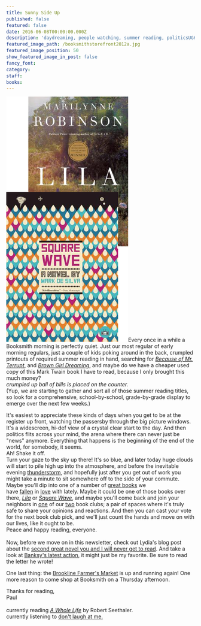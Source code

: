 ```yaml
---
title: Sunny Side Up
published: false
featured: false
date: 2016-06-08T00:00:00.000Z
description: 'daydreaming, people watching, summer reading, politicsUGH'
featured_image_path: /booksmithstorefront2012a.jpg
featured_image_position: 50
show_featured_image_in_post: false
fancy_font:
category:
staff:
books:
---
```



![](/uploads/versions/060816---x----326-656x---.jpg)Every once in a while a Booksmith morning is perfectly quiet. Just our most regular of early morning regulars, just a couple of kids poking around in the back, crumpled printouts of required summer reading in hand, searching for&nbsp;[*Because of Mr. Terrupt*](http://www.brooklinebooksmith-shop.com/book/9780375858246), and [*Brown Girl Dreaming*](http://www.brooklinebooksmith-shop.com/book/9780399252518), and maybe do we have a cheaper used copy of this Mark Twain book I have to read, because I only brought this much money?&nbsp;
<br>*crumpled up ball of bills is placed on the counter.&nbsp;*
<br>(Yup, we are starting to gather and sort all of those summer reading titles, so look for a comprehensive, school-by-school, grade-by-grade display to emerge over the next few weeks.)

It's easiest to appreciate these kinds of days when you get to be at the register up front, watching the passersby through the big picture windows. It's a widescreen, hi-def view of a crystal clear start to the day. And then politics flits across your mind, the arena where there can never just be "news" anymore. Everything that happens is the beginning of the end of the world, for somebody, it seems.
<br>Ah! Shake it off.
<br>Turn your gaze to the sky up there! It's so blue, and later today huge clouds will start to pile high up into the atmosphere, and before the inevitable evening [thunderstorm](http://www.slate.com/articles/video/video/2016/05/lightning_storm_in_super_slow_motion_video_from_florida_researchers.html?wpsrc=atlasobscura), and hopefully just after you get out of work you might take a minute to sit somewhere off to the side of your commute. Maybe you'll dip into one of a number of&nbsp;[great books](http://www.brooklinebooksmith-shop.com/book/9781101947135)&nbsp;we have&nbsp;[fallen](http://www.brooklinebooksmith-shop.com/book/9781619025271)&nbsp;in&nbsp;[love](http://www.brooklinebooksmith-shop.com/book/9781590179659)&nbsp;with lately. Maybe it could be one of those books over there,&nbsp;[*Lila*](http://www.brooklinebooksmith-shop.com/book/9781250074843)&nbsp;or&nbsp;[*Square Wave*](http://www.brooklinebooksmith-shop.com/book/9781937512392), and maybe you'll come back and join your neighbors in&nbsp;[one](http://www.brooklinebooksmith.com/events/2016-06/book-club/)&nbsp;of our&nbsp;[two](https://twitter.com/smallpressbkcb)&nbsp;book clubs; a pair of spaces where it's truly safe to share your opinions and reactions. And then you can cast your vote for the next book club pick, and we'll just count the hands and move on with our lives, like it ought to be.&nbsp;
<br>Peace and happy reading, everyone.&nbsp;
<br>
<br>Now, before we move on in this newsletter, check out Lydia's blog post about the&nbsp;[second great novel you and I will never get to read](http://www.brooklinebooksmith.com/this-week-in-books/2016/06/06/this-week-in-books-by-the-time-david-mitchell-s-next-book-comes-out-we-ll-all-be-dead/). And take a look at&nbsp;[Banksy's latest action](http://www.thisiscolossal.com/2016/06/banksy-bristol-primary-school/), it might just be my favorite. Be sure to read the letter he wrote!&nbsp;

One last thing: the&nbsp;[Brookline Farmer's Market](https://brooklinefarmersmarket.com/)&nbsp;is up and running again! One more reason to come shop at Booksmith on a Thursday afternoon.

Thanks for reading,
<br>Paul
<br>
<br>currently reading&nbsp;[*A Whole Life*](http://www.irishtimes.com/culture/books/a-whole-life-by-robert-seethaler-one-man-endures-one-day-at-a-time-1.2394527)&nbsp;by Robert Seethaler.
<br>currently listening to&nbsp;[don't laugh at me.](https://www.youtube.com/watch?v=bc1CE4Izowo)&nbsp;